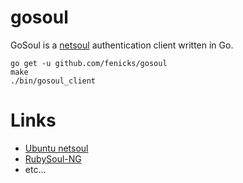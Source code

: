 # gosoul

GoSoul is a [netsoul](http://code.google.com/p/rubysoul-ng/wiki/NetSoul) authentication client written in Go.

    go get -u github.com/fenicks/gosoul
    make
    ./bin/gosoul_client

# Links
 *   [Ubuntu netsoul](http://doc.ubuntu-fr.org/netsoul)
 *   [RubySoul-NG](http://code.google.com/p/rubysoul-ng/)
 *   etc...
